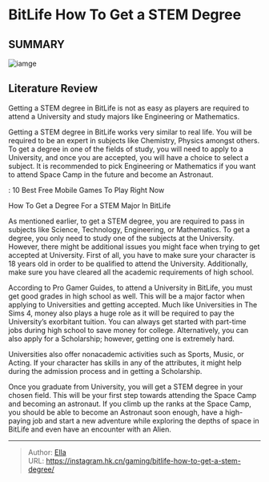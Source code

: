 # BitLife How To Get a STEM Degree


## SUMMARY 

![iamge](https://static1.srcdn.com/wordpress/wp-content/uploads/2023/11/bitlife-how-to-get-a-stem-degree.jpg)

## Literature Review

Getting a STEM degree in BitLife is not as easy as players are required to attend a University and study majors like Engineering or Mathematics.





Getting a STEM degree in BitLife works very similar to real life. You will be required to be an expert in subjects like Chemistry, Physics amongst others. To get a degree in one of the fields of study, you will need to apply to a University, and once you are accepted, you will have a choice to select a subject. It is recommended to pick Engineering or Mathematics if you want to attend Space Camp in the future and become an Astronaut.




 : 10 Best Free Mobile Games To Play Right Now


 How To Get a Degree For a STEM Major In BitLife 
          

As mentioned earlier, to get a STEM degree, you are required to pass in subjects like Science, Technology, Engineering, or Mathematics. To get a degree, you only need to study one of the subjects at the University. However, there might be additional issues you might face when trying to get accepted at University. First of all, you have to make sure your character is 18 years old in order to be qualified to attend the University. Additionally, make sure you have cleared all the academic requirements of high school.

According to Pro Gamer Guides, to attend a University in BitLife, you must get good grades in high school as well. This will be a major factor when applying to Universities and getting accepted. Much like Universities in The Sims 4, money also plays a huge role as it will be required to pay the University’s exorbitant tuition. You can always get started with part-time jobs during high school to save money for college. Alternatively, you can also apply for a Scholarship; however, getting one is extremely hard.






Universities also offer nonacademic activities such as Sports, Music, or Acting. If your character has skills in any of the attributes, it might help during the admission process and in getting a Scholarship.




Once you graduate from University, you will get a STEM degree in your chosen field. This will be your first step towards attending the Space Camp and becoming an astronaut. If you climb up the ranks at the Space Camp, you should be able to become an Astronaut soon enough, have a high-paying job and start a new adventure while exploring the depths of space in BitLife and even have an encounter with an Alien.



---

> Author: [Ella](https://instagram.hk.cn/)  
> URL: https://instagram.hk.cn/gaming/bitlife-how-to-get-a-stem-degree/  

